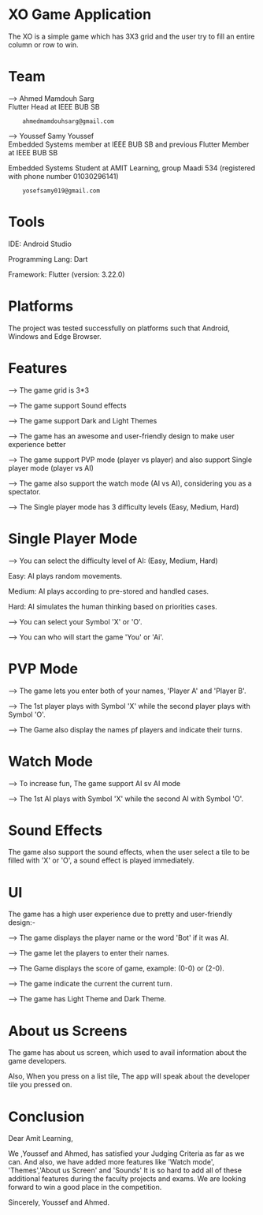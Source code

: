 # XO Game Application
The XO is a simple game which has 3X3 grid and the user try to fill an entire column or row  to win.

# Team
--> Ahmed Mamdouh Sarg      
Flutter Head at IEEE BUB SB

        ahmedmamdouhsarg@gmail.com

--> Youssef Samy Youssef    
Embedded Systems member at IEEE BUB SB and previous Flutter Member at IEEE BUB SB

Embedded Systems Student at AMIT Learning, group Maadi 534 (registered with phone number 01030296141)

        yosefsamy019@gmail.com

# Tools 
IDE:                Android Studio

Programming Lang:   Dart

Framework:          Flutter (version: 3.22.0) 

# Platforms
The project was tested successfully on platforms such that Android, Windows and Edge Browser.

# Features
--> The game grid is 3*3

--> The game support Sound effects

--> The game support Dark and Light Themes

--> The game has an awesome and user-friendly design to make user experience better

--> The game support PVP mode (player vs player) and also support Single player mode (player vs AI)

--> The game also support the watch mode (AI vs AI), considering you as a spectator.

--> The Single player mode has 3 difficulty levels (Easy, Medium, Hard)


# Single Player Mode
--> You can select the difficulty level of AI: (Easy, Medium, Hard)

Easy:       AI plays random movements.

Medium:     AI plays according to pre-stored and handled cases.
        
Hard:       AI simulates the human thinking based on priorities cases.

--> You can select your Symbol 'X' or  'O'.

--> You can who will start the game 'You' or 'Ai'.

# PVP Mode
--> The game lets you enter both of your names, 'Player A' and 'Player B'.

--> The 1st player plays with Symbol 'X' while the second player plays with Symbol 'O'.

--> The Game also display the names pf players and indicate their turns.

# Watch Mode
--> To increase fun, The game support AI sv AI mode

--> The 1st AI plays with Symbol 'X' while the second AI with Symbol 'O'.

# Sound Effects
The game also support the sound effects,
when the user select a tile to be filled with 'X' or 'O', a sound effect is played immediately.

# UI
The game has a high user experience due to pretty and user-friendly design:-

--> The game displays the player name or the word 'Bot' if it was AI.

--> The game let the players to enter their names.

--> The Game displays the score of game, example: (0-0) or (2-0).

--> The game indicate the current the current turn.

--> The game has Light Theme and Dark Theme.

# About us Screens
The game has about us screen, which used to avail information about the game developers.

Also, When you press on a list tile, The app will speak about the developer tile you pressed on.

# Conclusion
Dear Amit Learning,

We ,Youssef and Ahmed, has satisfied your Judging Criteria as far as we can.
And also, we have added more features like 'Watch mode', 'Themes','About us Screen' and 'Sounds'
It is so hard to add all of these additional features during the faculty projects and exams.
We are looking forward to win a good place in the competition.

Sincerely, Youssef and Ahmed.


